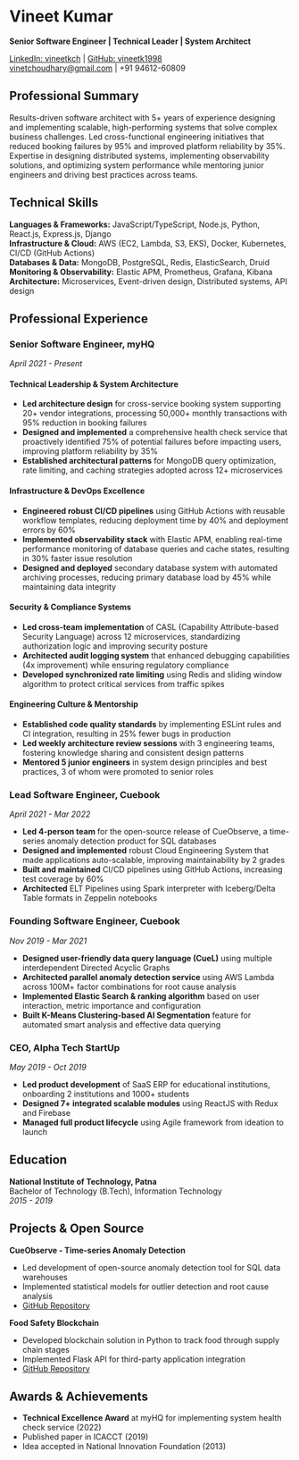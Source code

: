 # Vineet Kumar
**Senior Software Engineer | Technical Leader | System Architect**

[LinkedIn: vineetkch](https://www.linkedin.com/in/vineetkch) | [GitHub: vineetk1998](https://github.com/vineetk1998)  
vinetchoudhary@gmail.com | +91 94612-60809

## Professional Summary
Results-driven software architect with 5+ years of experience designing and implementing scalable, high-performing systems that solve complex business challenges. Led cross-functional engineering initiatives that reduced booking failures by 95% and improved platform reliability by 35%. Expertise in designing distributed systems, implementing observability solutions, and optimizing system performance while mentoring junior engineers and driving best practices across teams.

## Technical Skills
**Languages & Frameworks:** JavaScript/TypeScript, Node.js, Python, React.js, Express.js, Django  
**Infrastructure & Cloud:** AWS (EC2, Lambda, S3, EKS), Docker, Kubernetes, CI/CD (GitHub Actions)  
**Databases & Data:** MongoDB, PostgreSQL, Redis, ElasticSearch, Druid  
**Monitoring & Observability:** Elastic APM, Prometheus, Grafana, Kibana  
**Architecture:** Microservices, Event-driven design, Distributed systems, API design

## Professional Experience

### Senior Software Engineer, myHQ
*April 2021 - Present*

#### Technical Leadership & System Architecture
* **Led architecture design** for cross-service booking system supporting 20+ vendor integrations, processing 50,000+ monthly transactions with 95% reduction in booking failures
* **Designed and implemented** a comprehensive health check service that proactively identified 75% of potential failures before impacting users, improving platform reliability by 35%
* **Established architectural patterns** for MongoDB query optimization, rate limiting, and caching strategies adopted across 12+ microservices

#### Infrastructure & DevOps Excellence
* **Engineered robust CI/CD pipelines** using GitHub Actions with reusable workflow templates, reducing deployment time by 40% and deployment errors by 60%
* **Implemented observability stack** with Elastic APM, enabling real-time performance monitoring of database queries and cache states, resulting in 30% faster issue resolution
* **Designed and deployed** secondary database system with automated archiving processes, reducing primary database load by 45% while maintaining data integrity

#### Security & Compliance Systems
* **Led cross-team implementation** of CASL (Capability Attribute-based Security Language) across 12 microservices, standardizing authorization logic and improving security posture
* **Architected audit logging system** that enhanced debugging capabilities (4x improvement) while ensuring regulatory compliance
* **Developed synchronized rate limiting** using Redis and sliding window algorithm to protect critical services from traffic spikes

#### Engineering Culture & Mentorship
* **Established code quality standards** by implementing ESLint rules and CI integration, resulting in 25% fewer bugs in production
* **Led weekly architecture review sessions** with 3 engineering teams, fostering knowledge sharing and consistent design patterns
* **Mentored 5 junior engineers** in system design principles and best practices, 3 of whom were promoted to senior roles

### Lead Software Engineer, Cuebook
*April 2021 - Mar 2022*

* **Led 4-person team** for the open-source release of CueObserve, a time-series anomaly detection product for SQL databases
* **Designed and implemented** robust Cloud Engineering System that made applications auto-scalable, improving maintainability by 2 grades
* **Built and maintained** CI/CD pipelines using GitHub Actions, increasing test coverage by 60%
* **Architected** ELT Pipelines using Spark interpreter with Iceberg/Delta Table formats in Zeppelin notebooks

### Founding Software Engineer, Cuebook
*Nov 2019 - Mar 2021*

* **Designed user-friendly data query language (CueL)** using multiple interdependent Directed Acyclic Graphs
* **Architected parallel anomaly detection service** using AWS Lambda across 100M+ factor combinations for root cause analysis
* **Implemented Elastic Search & ranking algorithm** based on user interaction, metric importance and configuration
* **Built K-Means Clustering-based AI Segmentation** feature for automated smart analysis and effective data querying

### CEO, Alpha Tech StartUp
*May 2019 - Oct 2019*

* **Led product development** of SaaS ERP for educational institutions, onboarding 2 institutions and 1000+ students
* **Designed 7+ integrated scalable modules** using ReactJS with Redux and Firebase
* **Managed full product lifecycle** using Agile framework from ideation to launch

## Education

**National Institute of Technology, Patna**  
Bachelor of Technology (B.Tech), Information Technology  
*2015 - 2019*

## Projects & Open Source

**CueObserve - Time-series Anomaly Detection**
* Led development of open-source anomaly detection tool for SQL data warehouses
* Implemented statistical models for outlier detection and root cause analysis
* [GitHub Repository](https://github.com/cuebook/CueObserve)

**Food Safety Blockchain**
* Developed blockchain solution in Python to track food through supply chain stages
* Implemented Flask API for third-party application integration
* [GitHub Repository](https://github.com/vineetk1998/foodchain)

## Awards & Achievements
* **Technical Excellence Award** at myHQ for implementing system health check service (2022)
* Published paper in ICACCT (2019)
* Idea accepted in National Innovation Foundation (2013)
